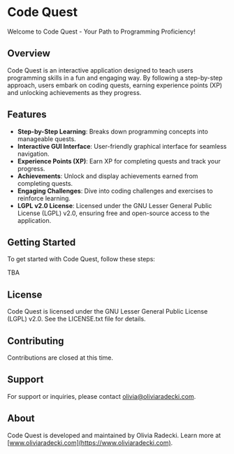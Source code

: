 # Code Quest

Welcome to Code Quest - Your Path to Programming Proficiency!

## Overview

Code Quest is an interactive application designed to teach users programming skills in a fun and engaging way. By following a step-by-step approach, users embark on coding quests, earning experience points (XP) and unlocking achievements as they progress.

## Features

- **Step-by-Step Learning**: Breaks down programming concepts into manageable quests.
- **Interactive GUI Interface**: User-friendly graphical interface for seamless navigation.
- **Experience Points (XP)**: Earn XP for completing quests and track your progress.
- **Achievements**: Unlock and display achievements earned from completing quests.
- **Engaging Challenges**: Dive into coding challenges and exercises to reinforce learning.
- **LGPL v2.0 License**: Licensed under the GNU Lesser General Public License (LGPL) v2.0, ensuring free and open-source access to the application.

## Getting Started

To get started with Code Quest, follow these steps:

TBA

## License

Code Quest is licensed under the GNU Lesser General Public License (LGPL) v2.0. See the LICENSE.txt file for details.

## Contributing

Contributions are closed at this time.

## Support

For support or inquiries, please contact [olivia@oliviaradecki.com](mailto:olivia@oliviaradecki.com).

## About

Code Quest is developed and maintained by Olivia Radecki. Learn more at [www.oliviaradecki.com](https://www.oliviaradecki.com).
